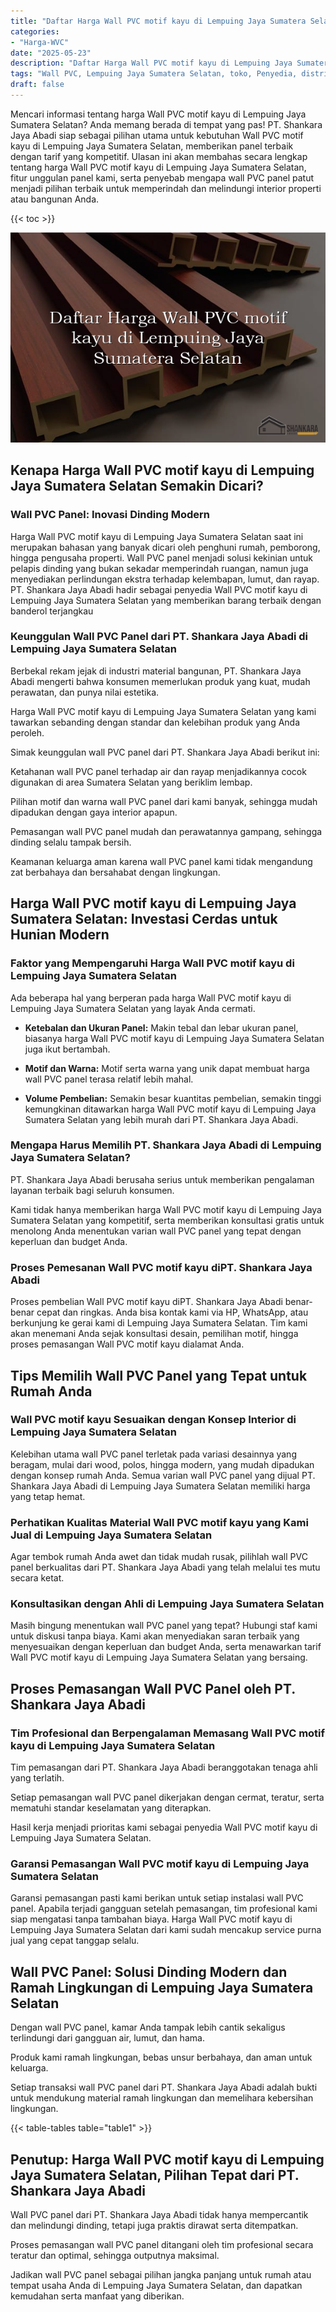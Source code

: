 ```yaml
---
title: "Daftar Harga Wall PVC motif kayu di Lempuing Jaya Sumatera Selatan"
categories: 
- "Harga-WVC"
date: "2025-05-23"
description: "Daftar Harga Wall PVC motif kayu di Lempuing Jaya Sumatera Selatan bagi hunian, office, dan gerai. Material unggulan, variasi motif, pilihan warna menarik, dengan layanan instalasi dikerjakan oleh tim berpengalaman dan kepastian resmi!|Jasa penyediaan Wall PVC motif kayu di Lempuing Jaya Sumatera Selatan bagi kebutuhan hunian, kantor, maupun gerai, dengan produk unggulan dan instalasi oleh teknisi profesional serta jaminan resmi.|Solusi Wall PVC motif kayu di Lempuing Jaya Sumatera Selatan yang terpercaya untuk rumah, office, serta gerai, bersama panel unggulan dan instalasi ditangani oleh teknisi ahli dan kepastian resmi.|Penjualan Wall PVC motif kayu di Lempuing Jaya Sumatera Selatan bagi hunian, kantor, serta toko, beserta material unggulan dan pemasangan ditangani oleh tim ahli, disertai dengan jaminan resmi.}"
tags: "Wall PVC, Lempuing Jaya Sumatera Selatan, toko, Penyedia, distributor"
draft: false
---
```


Mencari informasi tentang harga Wall PVC motif kayu di Lempuing Jaya Sumatera Selatan? Anda memang berada di tempat yang pas! PT. Shankara Jaya Abadi siap sebagai pilihan utama untuk kebutuhan Wall PVC motif kayu di Lempuing Jaya Sumatera Selatan, memberikan panel terbaik dengan tarif yang kompetitif. Ulasan ini akan membahas secara lengkap tentang harga Wall PVC motif kayu di Lempuing Jaya Sumatera Selatan, fitur unggulan panel kami, serta penyebab mengapa wall PVC panel patut menjadi pilihan terbaik untuk memperindah dan melindungi interior properti atau bangunan Anda.

{{< toc >}}

![Daftar Harga Wall PVC motif kayu di Lempuing Jaya Sumatera Selatan](/images/Harga-WVC/Daftar-Harga-Wall-PVC-motif-kayu-di-Lempuing-Jaya-Sumatera-Selatan.png)


## Kenapa Harga Wall PVC motif kayu di Lempuing Jaya Sumatera Selatan Semakin Dicari?

### Wall PVC Panel: Inovasi Dinding Modern

Harga Wall PVC motif kayu di Lempuing Jaya Sumatera Selatan saat ini merupakan bahasan yang banyak dicari oleh penghuni rumah, pemborong, hingga pengusaha properti. Wall PVC panel menjadi solusi kekinian untuk pelapis dinding yang bukan sekadar memperindah ruangan, namun juga menyediakan perlindungan ekstra terhadap kelembapan, lumut, dan rayap. PT. Shankara Jaya Abadi hadir sebagai penyedia Wall PVC motif kayu di Lempuing Jaya Sumatera Selatan yang memberikan barang terbaik dengan banderol terjangkau

### Keunggulan Wall PVC Panel dari PT. Shankara Jaya Abadi di Lempuing Jaya Sumatera Selatan

Berbekal rekam jejak di industri material bangunan, PT. Shankara Jaya Abadi mengerti bahwa konsumen memerlukan produk yang kuat, mudah perawatan, dan punya nilai estetika.

Harga Wall PVC motif kayu di Lempuing Jaya Sumatera Selatan yang kami tawarkan sebanding dengan standar dan kelebihan produk yang Anda peroleh.

Simak keunggulan wall PVC panel dari PT. Shankara Jaya Abadi berikut ini:

Ketahanan wall PVC panel terhadap air dan rayap menjadikannya cocok digunakan di area Sumatera Selatan yang beriklim lembap.

Pilihan motif dan warna wall PVC panel dari kami banyak, sehingga mudah dipadukan dengan gaya interior apapun.

Pemasangan wall PVC panel mudah dan perawatannya gampang, sehingga dinding selalu tampak bersih.

Keamanan keluarga aman karena wall PVC panel kami tidak mengandung zat berbahaya dan bersahabat dengan lingkungan.

## Harga Wall PVC motif kayu di Lempuing Jaya Sumatera Selatan: Investasi Cerdas untuk Hunian Modern

### Faktor yang Mempengaruhi Harga Wall PVC motif kayu di Lempuing Jaya Sumatera Selatan

Ada beberapa hal yang berperan pada harga Wall PVC motif kayu di Lempuing Jaya Sumatera Selatan yang layak Anda cermati.

- **Ketebalan dan Ukuran Panel:** Makin tebal dan lebar ukuran panel, biasanya harga Wall PVC motif kayu di Lempuing Jaya Sumatera Selatan juga ikut bertambah.

- **Motif dan Warna:** Motif serta warna yang unik dapat membuat harga wall PVC panel terasa relatif lebih mahal.

- **Volume Pembelian:** Semakin besar kuantitas pembelian, semakin tinggi kemungkinan ditawarkan harga Wall PVC motif kayu di Lempuing Jaya Sumatera Selatan yang lebih murah dari PT. Shankara Jaya Abadi.

### Mengapa Harus Memilih PT. Shankara Jaya Abadi di Lempuing Jaya Sumatera Selatan?

PT. Shankara Jaya Abadi berusaha serius untuk memberikan pengalaman layanan terbaik bagi seluruh konsumen.

Kami tidak hanya memberikan harga Wall PVC motif kayu di Lempuing Jaya Sumatera Selatan yang kompetitif, serta memberikan konsultasi gratis untuk menolong Anda menentukan varian wall PVC panel yang tepat dengan keperluan dan budget Anda.

### Proses Pemesanan Wall PVC motif kayu diPT. Shankara Jaya Abadi

Proses pembelian Wall PVC motif kayu diPT. Shankara Jaya Abadi benar-benar cepat dan ringkas. Anda bisa kontak kami via HP, WhatsApp, atau berkunjung ke gerai kami di Lempuing Jaya Sumatera Selatan. Tim kami akan menemani Anda sejak konsultasi desain, pemilihan motif, hingga proses pemasangan Wall PVC motif kayu dialamat Anda.

## Tips Memilih Wall PVC Panel yang Tepat untuk Rumah Anda

### Wall PVC motif kayu Sesuaikan dengan Konsep Interior di Lempuing Jaya Sumatera Selatan

Kelebihan utama wall PVC panel terletak pada variasi desainnya yang beragam, mulai dari wood, polos, hingga modern, yang mudah dipadukan dengan konsep rumah Anda. Semua varian wall PVC panel yang dijual PT. Shankara Jaya Abadi di Lempuing Jaya Sumatera Selatan memiliki harga yang tetap hemat.

### Perhatikan Kualitas Material Wall PVC motif kayu yang Kami Jual di Lempuing Jaya Sumatera Selatan

Agar tembok rumah Anda awet dan tidak mudah rusak, pilihlah wall PVC panel berkualitas dari PT. Shankara Jaya Abadi yang telah melalui tes mutu secara ketat.

### Konsultasikan dengan Ahli di Lempuing Jaya Sumatera Selatan

Masih bingung menentukan wall PVC panel yang tepat? Hubungi staf kami untuk diskusi tanpa biaya. Kami akan menyediakan saran terbaik yang menyesuaikan dengan keperluan dan budget Anda, serta menawarkan tarif Wall PVC motif kayu di Lempuing Jaya Sumatera Selatan yang bersaing.

## Proses Pemasangan Wall PVC Panel oleh PT. Shankara Jaya Abadi

### Tim Profesional dan Berpengalaman Memasang Wall PVC motif kayu di Lempuing Jaya Sumatera Selatan

Tim pemasangan dari PT. Shankara Jaya Abadi beranggotakan tenaga ahli yang terlatih.

Setiap pemasangan wall PVC panel dikerjakan dengan cermat, teratur, serta mematuhi standar keselamatan yang diterapkan.

Hasil kerja menjadi prioritas kami sebagai penyedia Wall PVC motif kayu di Lempuing Jaya Sumatera Selatan.

### Garansi Pemasangan Wall PVC motif kayu di Lempuing Jaya Sumatera Selatan

Garansi pemasangan pasti kami berikan untuk setiap instalasi wall PVC panel. Apabila terjadi gangguan setelah pemasangan, tim profesional kami siap mengatasi tanpa tambahan biaya. Harga Wall PVC motif kayu di Lempuing Jaya Sumatera Selatan dari kami sudah mencakup service purna jual yang cepat tanggap selalu.

## Wall PVC Panel: Solusi Dinding Modern dan Ramah Lingkungan di Lempuing Jaya Sumatera Selatan

Dengan wall PVC panel, kamar Anda tampak lebih cantik sekaligus terlindungi dari gangguan air, lumut, dan hama.

Produk kami ramah lingkungan, bebas unsur berbahaya, dan aman untuk keluarga.

Setiap transaksi wall PVC panel dari PT. Shankara Jaya Abadi adalah bukti untuk mendukung material ramah lingkungan dan memelihara kebersihan lingkungan.

{{< table-tables table="table1" >}}

## Penutup: Harga Wall PVC motif kayu di Lempuing Jaya Sumatera Selatan, Pilihan Tepat dari PT. Shankara Jaya Abadi

Wall PVC panel dari PT. Shankara Jaya Abadi tidak hanya mempercantik dan melindungi dinding, tetapi juga praktis dirawat serta ditempatkan.

Proses pemasangan wall PVC panel ditangani oleh tim profesional secara teratur dan optimal, sehingga outputnya maksimal.

Jadikan wall PVC panel sebagai pilihan jangka panjang untuk rumah atau tempat usaha Anda di Lempuing Jaya Sumatera Selatan, dan dapatkan kemudahan serta manfaat yang diberikan.